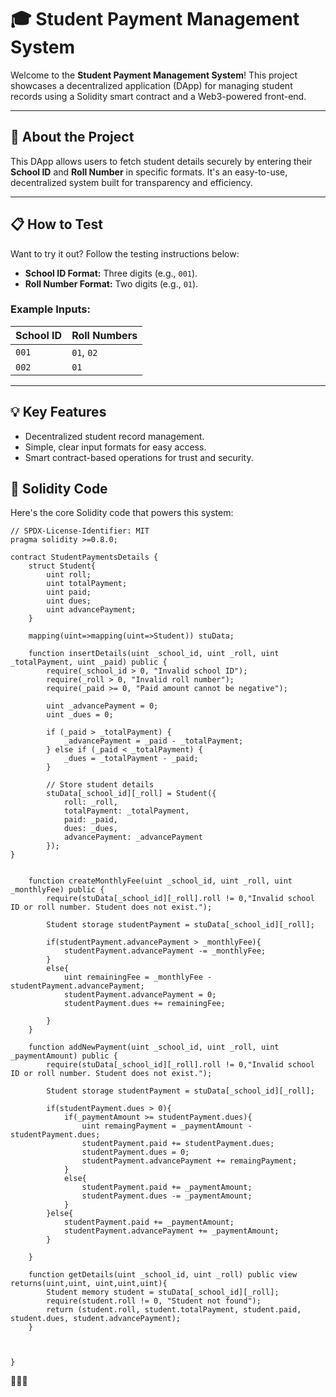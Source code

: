 # 🎓 Student Payment Management System 

Welcome to the **Student Payment Management System**! This project showcases a decentralized application (DApp) for managing student records using a Solidity smart contract and a Web3-powered front-end.  

---

## 🚀 About the Project  

This DApp allows users to fetch student details securely by entering their **School ID** and **Roll Number** in specific formats. It's an easy-to-use, decentralized system built for transparency and efficiency.  

---

## 📋 How to Test  

Want to try it out? Follow the testing instructions below:  

- **School ID Format:** Three digits (e.g., `001`).  
- **Roll Number Format:** Two digits (e.g., `01`).  

### Example Inputs:  

| **School ID** | **Roll Numbers** |  
|---------------|------------------|  
| `001`         | `01`, `02`       |  
| `002`         | `01`             |  

---

## 💡 Key Features  

- Decentralized student record management.  
- Simple, clear input formats for easy access.  
- Smart contract-based operations for trust and security.

## 📝 Solidity Code 
Here's the core Solidity code that powers this system:  

```
// SPDX-License-Identifier: MIT
pragma solidity >=0.8.0;

contract StudentPaymentsDetails {
    struct Student{
        uint roll;
        uint totalPayment;
        uint paid;
        uint dues;
        uint advancePayment;
    }

    mapping(uint=>mapping(uint=>Student)) stuData;

    function insertDetails(uint _school_id, uint _roll, uint _totalPayment, uint _paid) public {
        require(_school_id > 0, "Invalid school ID");
        require(_roll > 0, "Invalid roll number");
        require(_paid >= 0, "Paid amount cannot be negative");
        
        uint _advancePayment = 0;
        uint _dues = 0;

        if (_paid > _totalPayment) {
            _advancePayment = _paid - _totalPayment;
        } else if (_paid < _totalPayment) {
            _dues = _totalPayment - _paid;
        }

        // Store student details
        stuData[_school_id][_roll] = Student({
            roll: _roll,
            totalPayment: _totalPayment,
            paid: _paid,
            dues: _dues,
            advancePayment: _advancePayment
        });
}


    function createMonthlyFee(uint _school_id, uint _roll, uint _monthlyFee) public {
        require(stuData[_school_id][_roll].roll != 0,"Invalid school ID or roll number. Student does not exist.");

        Student storage studentPayment = stuData[_school_id][_roll];

        if(studentPayment.advancePayment > _monthlyFee){
            studentPayment.advancePayment -= _monthlyFee;
        }
        else{
            uint remainingFee = _monthlyFee - studentPayment.advancePayment;
            studentPayment.advancePayment = 0;
            studentPayment.dues += remainingFee;

        }
    }

    function addNewPayment(uint _school_id, uint _roll, uint _paymentAmount) public {
        require(stuData[_school_id][_roll].roll != 0,"Invalid school ID or roll number. Student does not exist.");

        Student storage studentPayment = stuData[_school_id][_roll];

        if(studentPayment.dues > 0){
            if(_paymentAmount >= studentPayment.dues){
                uint remaingPayment = _paymentAmount - studentPayment.dues;
                studentPayment.paid += studentPayment.dues;
                studentPayment.dues = 0;
                studentPayment.advancePayment += remaingPayment;
            }
            else{
                studentPayment.paid += _paymentAmount;
                studentPayment.dues -= _paymentAmount;
            }
        }else{
            studentPayment.paid += _paymentAmount;
            studentPayment.advancePayment += _paymentAmount;
        }

    }
    
    function getDetails(uint _school_id, uint _roll) public view returns(uint,uint, uint,uint,uint){
        Student memory student = stuData[_school_id][_roll];
        require(student.roll != 0, "Student not found");
        return (student.roll, student.totalPayment, student.paid, student.dues, student.advancePayment);
    }    
    

    
}
```

🌟🌟🌟 


